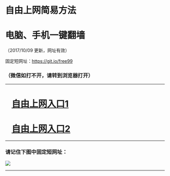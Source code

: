 ﻿# 自由上网简易方法

# 电脑、手机一键翻墙

（2017/10/09 更新，网址有效）

固定短网址：https://git.io/free99

### （微信如打不开，请转到浏览器打开）


***





# &nbsp;&nbsp; <a href="http://ft1804323958.fwq-tz-1001.info/fwqtz01.html?t=100900114935 " target="_blank">自由上网入口1</a>
# &nbsp;&nbsp; <a href="http://ft2291431508.fwq-tz-1002.info/fwqtz02.html?t=100900132527 " target="_blank">自由上网入口2</a>
***

### 请记住下图中固定短网址：

<img src="https://s3-us-west-2.amazonaws.com/fwq-1001/yjfq-20170905okok.png" /> 


***

